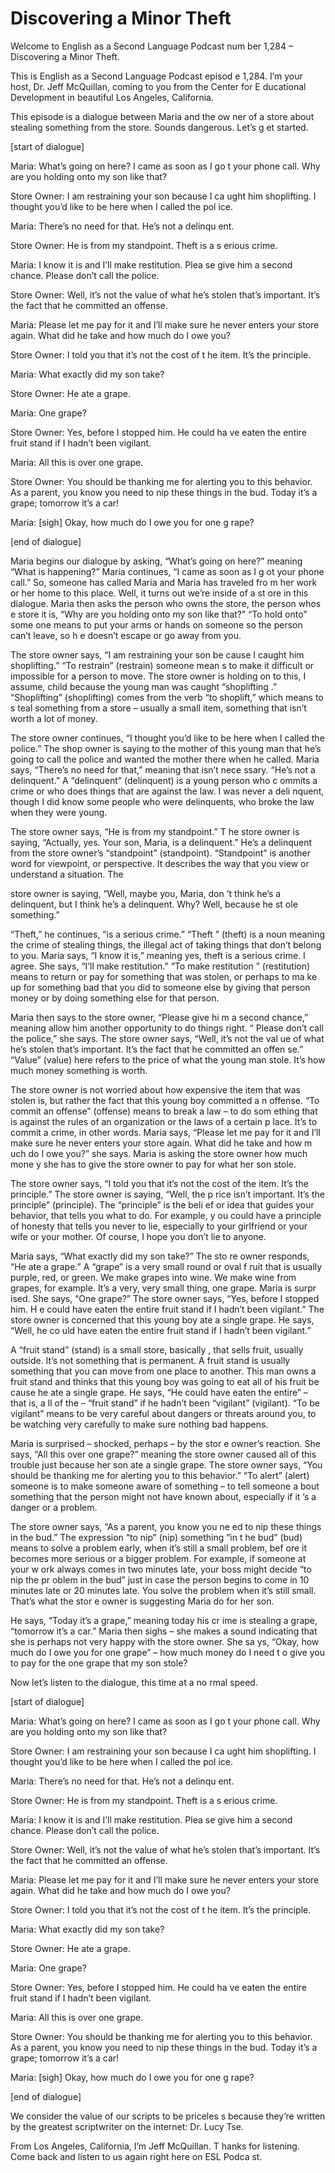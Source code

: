 # Discovering a Minor Theft

Welcome to English as a Second Language Podcast num ber 1,284 – Discovering a Minor Theft.

This is English as a Second Language Podcast episod e 1,284. I’m your host, Dr. Jeff McQuillan, coming to you from the Center for E ducational Development in beautiful Los Angeles, California.

This episode is a dialogue between Maria and the ow ner of a store about stealing something from the store. Sounds dangerous. Let’s g et started.

[start of dialogue]

Maria: What’s going on here? I came as soon as I go t your phone call. Why are you holding onto my son like that?

Store Owner: I am restraining your son because I ca ught him shoplifting. I thought you’d like to be here when I called the pol ice.

Maria: There’s no need for that. He’s not a delinqu ent.

Store Owner: He is from my standpoint. Theft is a s erious crime.

Maria: I know it is and I’ll make restitution. Plea se give him a second chance. Please don’t call the police.

Store Owner: Well, it’s not the value of what he’s stolen that’s important. It’s the fact that he committed an offense.

Maria: Please let me pay for it and I’ll make sure he never enters your store again. What did he take and how much do I owe you?

Store Owner: I told you that it’s not the cost of t he item. It’s the principle.

Maria: What exactly did my son take?

Store Owner: He ate a grape.

Maria: One grape?

Store Owner: Yes, before I stopped him. He could ha ve eaten the entire fruit stand if I hadn’t been vigilant.

Maria: All this is over one grape.

Store Owner: You should be thanking me for alerting  you to this behavior. As a parent, you know you need to nip these things in the bud. Today it’s a grape; tomorrow it’s a car!

Maria: [sigh] Okay, how much do I owe you for one g rape?

[end of dialogue]

Maria begins our dialogue by asking, “What’s going on here?” meaning “What is happening?” Maria continues, “I came as soon as I g ot your phone call.” So, someone has called Maria and Maria has traveled fro m her work or her home to this place. Well, it turns out we’re inside of a st ore in this dialogue. Maria then asks the person who owns the store, the person whos e store it is, “Why are you holding onto my son like that?” “To hold onto” some one means to put your arms or hands on someone so the person can’t leave, so h e doesn’t escape or go away from you.

The store owner says, “I am restraining your son be cause I caught him shoplifting.” “To restrain” (restrain) someone mean s to make it difficult or impossible for a person to move. The store owner is  holding on to this, I assume, child because the young man was caught “shoplifting .” “Shoplifting” (shoplifting) comes from the verb “to shoplift,” which means to s teal something from a store – usually a small item, something that isn’t worth a lot of money.

The store owner continues, “I thought you’d like to  be here when I called the police.” The shop owner is saying to the mother of this young man that he’s going to call the police and wanted the mother there when  he called. Maria says, “There’s no need for that,” meaning that isn’t nece ssary. “He’s not a delinquent.” A “delinquent” (delinquent) is a young person who c ommits a crime or who does things that are against the law. I was never a deli nquent, though I did know some people who were delinquents, who broke the law when  they were young.

The store owner says, “He is from my standpoint.” T he store owner is saying, “Actually, yes. Your son, Maria, is a delinquent.” He’s a delinquent from the store owner’s “standpoint” (standpoint). “Standpoint” is another word for viewpoint, or perspective. It describes the way that you view or understand a situation. The

store owner is saying, “Well, maybe you, Maria, don ’t think he’s a delinquent, but I think he’s a delinquent. Why? Well, because he st ole something.”

“Theft,” he continues, “is a serious crime.” “Theft ” (theft) is a noun meaning the crime of stealing things, the illegal act of taking  things that don’t belong to you. Maria says, “I know it is,” meaning yes, theft is a  serious crime. I agree. She says, “I’ll make restitution.” “To make restitution ” (restitution) means to return or pay for something that was stolen, or perhaps to ma ke up for something bad that you did to someone else by giving that person money  or by doing something else for that person.

Maria then says to the store owner, “Please give hi m a second chance,” meaning allow him another opportunity to do things right. “ Please don’t call the police,” she says. The store owner says, “Well, it’s not the val ue of what he’s stolen that’s important. It’s the fact that he committed an offen se.” “Value” (value) here refers to the price of what the young man stole. It’s how much money something is worth.

The store owner is not worried about how expensive the item that was stolen is, but rather the fact that this young boy committed a n offense. “To commit an offense” (offense) means to break a law – to do som ething that is against the rules of an organization or the laws of a certain p lace. It’s to commit a crime, in other words. Maria says, “Please let me pay for it and I’ll make sure he never enters your store again. What did he take and how m uch do I owe you?” she says. Maria is asking the store owner how much mone y she has to give the store owner to pay for what her son stole.

The store owner says, “I told you that it’s not the  cost of the item. It’s the principle.” The store owner is saying, “Well, the p rice isn’t important. It’s the principle” (principle). The “principle” is the beli ef or idea that guides your behavior, that tells you what to do. For example, y ou could have a principle of honesty that tells you never to lie, especially to your girlfriend or your wife or your mother. Of course, I hope you don’t lie to anyone.

Maria says, “What exactly did my son take?” The sto re owner responds, “He ate a grape.” A “grape” is a very small round or oval f ruit that is usually purple, red, or green. We make grapes into wine. We make wine from grapes, for example. It’s a very, very small thing, one grape. Maria is surpr ised. She says, “One grape?” The store owner says, “Yes, before I stopped him. H e could have eaten the entire fruit stand if I hadn’t been vigilant.” The store owner is concerned that this young boy ate a single grape. He says, “Well, he co uld have eaten the entire fruit stand if I hadn’t been vigilant.”

 A “fruit stand” (stand) is a small store, basically , that sells fruit, usually outside. It’s not something that is permanent. A fruit stand  is usually something that you can move from one place to another. This man owns a  fruit stand and thinks that this young boy was going to eat all of his fruit be cause he ate a single grape. He says, “He could have eaten the entire” – that is, a ll of the – “fruit stand” if he hadn’t been “vigilant” (vigilant). “To be vigilant”  means to be very careful about dangers or threats around you, to be watching very carefully to make sure nothing bad happens.

Maria is surprised – shocked, perhaps – by the stor e owner’s reaction. She says, “All this over one grape?” meaning the store owner caused all of this trouble just because her son ate a single grape. The store owner  says, “You should be thanking me for alerting you to this behavior.” “To  alert” (alert) someone is to make someone aware of something – to tell someone a bout something that the person might not have known about, especially if it ’s a danger or a problem.

The store owner says, “As a parent, you know you ne ed to nip these things in the bud.” The expression “to nip” (nip) something “in t he bud” (bud) means to solve a problem early, when it’s still a small problem, bef ore it becomes more serious or a bigger problem. For example, if someone at your w ork always comes in two minutes late, your boss might decide “to nip the pr oblem in the bud” just in case the person begins to come in 10 minutes late or 20 minutes late. You solve the problem when it’s still small. That’s what the stor e owner is suggesting Maria do for her son.

He says, “Today it’s a grape,” meaning today his cr ime is stealing a grape, “tomorrow it’s a car.” Maria then sighs – she makes  a sound indicating that she is perhaps not very happy with the store owner. She sa ys, “Okay, how much do I owe you for one grape” – how much money do I need t o give you to pay for the one grape that my son stole?

Now let’s listen to the dialogue, this time at a no rmal speed.

[start of dialogue]

Maria: What’s going on here? I came as soon as I go t your phone call. Why are you holding onto my son like that?

Store Owner: I am restraining your son because I ca ught him shoplifting. I thought you’d like to be here when I called the pol ice.

Maria: There’s no need for that. He’s not a delinqu ent.

Store Owner: He is from my standpoint. Theft is a s erious crime.

Maria: I know it is and I’ll make restitution. Plea se give him a second chance. Please don’t call the police.

Store Owner: Well, it’s not the value of what he’s stolen that’s important. It’s the fact that he committed an offense.

Maria: Please let me pay for it and I’ll make sure he never enters your store again. What did he take and how much do I owe you?

Store Owner: I told you that it’s not the cost of t he item. It’s the principle.

Maria: What exactly did my son take?

Store Owner: He ate a grape.

Maria: One grape?

Store Owner: Yes, before I stopped him. He could ha ve eaten the entire fruit stand if I hadn’t been vigilant.

Maria: All this is over one grape.

Store Owner: You should be thanking me for alerting  you to this behavior. As a parent, you know you need to nip these things in the bud. Today it’s a grape; tomorrow it’s a car!

Maria: [sigh] Okay, how much do I owe you for one g rape?

[end of dialogue]

We consider the value of our scripts to be priceles s because they’re written by the greatest scriptwriter on the internet: Dr. Lucy  Tse.

From Los Angeles, California, I’m Jeff McQuillan. T hanks for listening. Come back and listen to us again right here on ESL Podca st.

